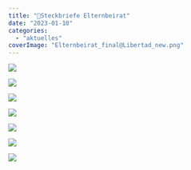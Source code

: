 ```yaml
---
title: "📃Steckbriefe Elternbeirat"
date: "2023-01-10"
categories: 
  - "aktuelles"
coverImage: "Elternbeirat_final@Libertad_new.png"
---
```


[![](images/Elternbeirat_final@Marina_new-724x1024.png)](https://volksschule-partenkirchen.de/wp-content/uploads/Elternbeirat_final@Marina_new.png)

[![](images/Elternbeirat_final@Libertad_new-724x1024.png)](https://volksschule-partenkirchen.de/wp-content/uploads/Elternbeirat_final@Libertad_new.png)

[![](images/Steckbriefe-Elternbeirat.jpg)](https://volksschule-partenkirchen.de/wp-content/uploads/Steckbriefe-Elternbeirat.jpg)

[![](images/Steckbriefe-Elternbeirat2.jpg)](https://volksschule-partenkirchen.de/wp-content/uploads/Steckbriefe-Elternbeirat2.jpg)

[![](images/2023-01-10-sekretariat@volksschule-partenkirchen.de-Steckbriefe-Elternbeirat-Homepage-1-1-724x1024.jpg)](https://volksschule-partenkirchen.de/wp-content/uploads/2023-01-10-sekretariat@volksschule-partenkirchen.de-Steckbriefe-Elternbeirat-Homepage-1-1.jpg)

[![](images/2023-01-10-sekretariat@volksschule-partenkirchen.de-Steckbriefe-Elternbeirat-Homepage-1-724x1024.jpg)](https://volksschule-partenkirchen.de/wp-content/uploads/2023-01-10-sekretariat@volksschule-partenkirchen.de-Steckbriefe-Elternbeirat-Homepage-1.jpg)

[![](images/2023-01-10-sekretariat@volksschule-partenkirchen.de-Steckbriefe-Elternbeirat-Homepage-2-1-724x1024.jpg)](https://volksschule-partenkirchen.de/wp-content/uploads/2023-01-10-sekretariat@volksschule-partenkirchen.de-Steckbriefe-Elternbeirat-Homepage-2-1.jpg)
